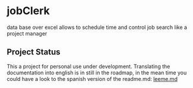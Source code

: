 # jobClerk
data base over excel allows to schedule time and control job search like a project manager


## Project Status
This a project for personal use under development. Translating the documentation into english is in still in the roadmap, in the mean time you could have a look to the spanish version of the readme.md: [leeme.md](https://github.com/aldamepi/jobClerk/blob/main/leeme.md)

